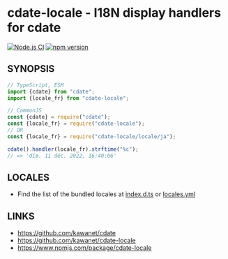 # cdate-locale - I18N display handlers for cdate

[![Node.js CI](https://github.com/kawanet/cdate-locale/workflows/Node.js%20CI/badge.svg?branch=main)](https://github.com/kawanet/cdate-locale/actions/)
[![npm version](https://img.shields.io/npm/v/cdate-locale)](https://www.npmjs.com/package/cdate-locale)

## SYNOPSIS

```js
// TypeScript, ESM
import {cdate} from "cdate";
import {locale_fr} from "cdate-locale";

// CommonJS
const {cdate} = require("cdate");
const {locale_fr} = require("cdate-locale");
// OR
const {locale_fr} = require("cdate-locale/locale/ja");

cdate().handler(locale_fr).strftime("%c");
// => 'dim. 11 déc. 2022, 16:40:06'
```

## LOCALES

- Find the list of the bundled locales at
  [index.d.ts](https://github.com/kawanet/cdate-locale/blob/main/index.d.ts) or
  [locales.yml](https://github.com/kawanet/cdate-locale/blob/main/locales.yml)

## LINKS

- https://github.com/kawanet/cdate
- https://github.com/kawanet/cdate-locale
- https://www.npmjs.com/package/cdate-locale
